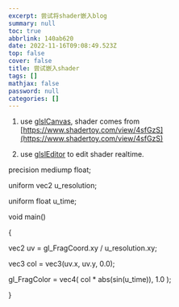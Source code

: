 ```yaml
---
excerpt: 尝试将shader嵌入blog
summary: null
toc: true
abbrlink: 140ab620
date: 2022-11-16T09:08:49.523Z
top: false
cover: false
title: 尝试嵌入shader
tags: []
mathjax: false
password: null
categories: []
---
```


1. use [glslCanvas](https://github.com/patriciogonzalezvivo/glslCanvas), shader comes from [https://www.shadertoy.com/view/4sfGzS](https://www.shadertoy.com/view/4sfGzS)

<script type="text/javascript" src="https://rawgit.com/patriciogonzalezvivo/glslCanvas/master/dist/GlslCanvas.js"></script>
<canvas class="glslCanvas" data-fragment-url="/glsl/shaders/shader.frag" width="300" height="300"></canvas>

<link type="text/css" rel="stylesheet" href="/js/glsl/glslEditor.css">
<script type="application/javascript" src="/js/glsl/glslEditor.js"></script>

2. use [glslEditor](https://github.com/patriciogonzalezvivo/glslEditor) to edit shader realtime.

<body>
    <div id="glsl_editor">
precision mediump float;

uniform vec2 u_resolution;

uniform float u_time;

void main()

{

  vec2 uv = gl_FragCoord.xy / u_resolution.xy;

  vec3 col = vec3(uv.x, uv.y, 0.0);

  gl_FragColor = vec4( col * abs(sin(u_time)), 1.0 );

}
</div>
</body>
<script type="text/javascript">
    const glslEditor = new GlslEditor('#glsl_editor', { 
        canvas_size: 200,
        canvas_draggable: true,
        theme: 'monokai',
        multipleBuffers: true,
        canvas_follow: true,
        watchHash: false,
        fileDrops: true,
        menu: false
    });
</script>